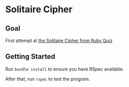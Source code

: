 # Solitaire Cipher

## Goal

First attempt at [the Solitaire Cipher from Ruby Quiz][1]

[1]: http://rubyquiz.com/quiz1.html


## Getting Started

Run `bundle install` to ensure you have RSpec available.

After that, run `rspec` to test the program.
